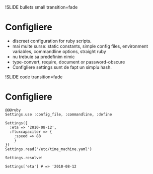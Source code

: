 !SLIDE bullets small transition=fade

# Configliere

* discreet configuration for ruby scripts.
* mai multe surse: static constants, simple config files, environment variables, commandline options, straight ruby
* nu trebuie sa predefinim nimic
* type-convert, require, document or password-obscure
* Configliere settings sunt de fapt un simplu hash.

!SLIDE code transition=fade

# Configliere
    
    @@@ruby
    Settings.use :config_file, :commandline, :define

    Settings({
      :eta => '2010-08-12',
      :fluxcapacitor => {
        :speed => 88
        }
    })
    Settings.read('/etc/time_machine.yaml')
    
    Settings.resolve!
    
    Settings['eta'] # => '2010-08-12